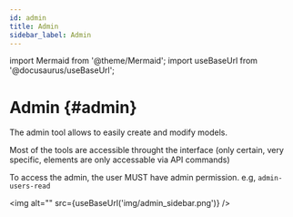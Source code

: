 ```yaml
---
id: admin
title: Admin
sidebar_label: Admin
---
```


import Mermaid from '@theme/Mermaid';
import useBaseUrl from '@docusaurus/useBaseUrl'; 

# Admin {#admin}

The admin tool allows to easily create and modify models.

Most of the tools are accessible throught the interface (only certain, very specific, elements are only accessable via API commands)

To access the admin, the user MUST have admin permission. e.g, `admin-users-read`

<img alt="" src={useBaseUrl('img/admin_sidebar.png')} />


